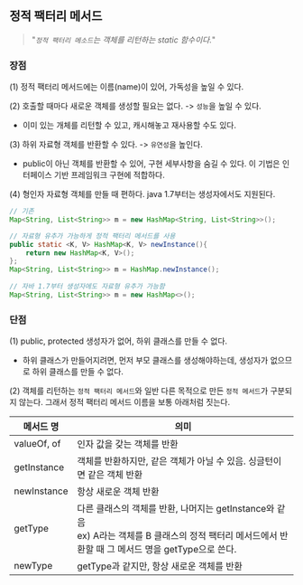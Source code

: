 ## 정적 팩터리 메서드
> "*`정적 팩터리 메소드`는 객체를 리턴하는 static 함수이다.*"

### 장점
(1) 정적 팩터리 메서드에는 이름(name)이 있어, 가독성을 높일 수 있다.  

(2) 호출할 때마다 새로운 객체를 생성할 필요는 없다. -> `성능`을 높일 수 있다.  
* 이미 있는 개체를 리턴할 수 있고, 캐시해놓고 재사용할 수도 있다.

(3) 하위 자료형 객체를 반환할 수 있다. -> `유연성`을 높인다.  
* public이 아닌 객체를 반환할 수 있어, 구현 세부사항을 숨길 수 있다. 이 기법은 인터페이스 기반 프레임워크 구현에 적합하다.

(4) 형인자 자료형 객체를 만들 때 편하다. java 1.7부터는 생성자에서도 지원된다. 

```java
// 기존
Map<String, List<String>> m = new HashMap<String, List<String>>();

// 자료형 유추가 가능하게 정적 팩터리 메서드를 사용
public static <K, V> HashMap<K, V> newInstance(){
    return new HashMap<K, V>();
};
Map<String, List<String>> m = HashMap.newInstance();
    
// 자바 1.7부터 생성자에도 자료형 유추가 가능함
Map<String, List<String>> m = new HashMap<>();
```

### 단점
(1) public, protected 생성자가 없어, 하위 클래스를 만들 수 없다.
* 하위 클래스가 만들어지려면, 먼저 부모 클래스를 생성해야하는데, 생성자가 없으므로 하위 클래스를 만들 수 없다.

(2) 객체를 리턴하는 `정적 팩터리 메서드`와 일반 다른 목적으로 만든 `정적 메서드`가 구분되지 않는다. 그래서 정적 팩터리 메서드 이름을 보통 아래처럼 짓는다.  

| 메서드 명 | 의미 |
| --- | --- |
| valueOf, of | 인자 값을 갖는 객체를 반환 |
| getInstance | 객체를 반환하지만, 같은 객체가 아닐 수 있음. 싱글턴이면 같은 객체 반환 |
| newInstance | 항상 새로운 객체 반환 |
| getType | 다른 클래스의 객체를 반환, 나머지는 getInstance와 같음 <br>ex) A라는 객체를 B 클래스의 정적 팩터리 메서드에서 반환할 때 그 메서드 명을 getType으로 쓴다. |
| newType | getType과 같지만, 항상 새로운 객체를 반환 |